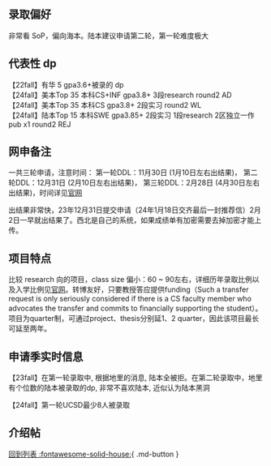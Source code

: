 ## 录取偏好

非常看 SoP，偏向海本。陆本建议申请第二轮，第一轮难度极大

## 代表性 dp

【22fall】有华 5 gpa3.6+被录的 dp  
【24fall】美本Top 35 本科CS+INF gpa3.8+ 3段research round2 AD  
【24fall】美本Top 35 本科CS gpa3.8+ 2段实习 round2 WL  
【24fall】陆本Top 15 本科SWE gpa3.85+ 2段实习 1段research 2区独立一作pub x1 round2 REJ

## 网申备注

一共三轮申请，注意时间：
第一轮DDL：11月30日 (1月10日左右出结果)，
第二轮DDL：12月31日 (2月10日左右出结果)，
第三轮DDL：2月28日 (4月30日左右出结果)，时间详见[官网](https://www.mccormick.northwestern.edu/computer-science/academics/graduate/admissions/)

出结果非常快，23年12月31日提交申请（24年1月18日交齐最后一封推荐信）2月2日一早就出结果了。西北是自己的系统，如果成绩单有加密需要去掉加密才能上传。

## 项目特点

比较 research 向的项目，class size 偏小：60 ~ 90左右，详细历年录取比例以及入学比例见[官网](https://tableau.northwestern.edu/t/TGS/views/OnlineDataMasters/OnlineData?iframeSizedToWindow=true&%3Aembed=y&%3AshowAppBanner=false&%3Adisplay_count=no&%3AshowVizHome=no&%3Amobile=true)。转博友好，只要教授答应提供funding（Such a transfer request is only seriously considered if there is a CS faculty member who advocates the transfer and commits to financially supporting the student）。项目为quarter制，可通过project、thesis分别延1、2 quarter，因此该项目最长可延至两年。

## 申请季实时信息

【23fall】在第一轮录取中, 根据地里的消息, 陆本全被拒。在第二轮录取中，地里有个位数的陆本被录取的dp, 非常不喜欢陆本, 近似认为陆本黑洞

【24fall】第一轮UCSD最少8人被录取

## 介绍帖

[回到列表 :fontawesome-solid-house:](grade.md){ .md-button }
